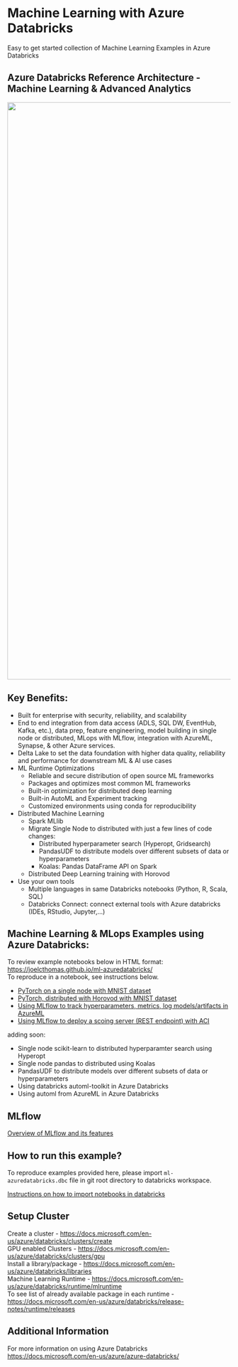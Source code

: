 # Machine Learning with Azure Databricks
Easy to get started collection of Machine Learning Examples in Azure Databricks

## Azure Databricks Reference Architecture - Machine Learning & Advanced Analytics

<img src="https://joelcthomas.github.io/ml-azuredatabricks/img/azure_databricks_reference_architecture.png" width="1300">

## Key Benefits:
- Built for enterprise with security, reliability, and scalability
- End to end integration from data access (ADLS, SQL DW, EventHub, Kafka, etc.), data prep, feature engineering, model building in single node or distributed, MLops with MLflow, integration with AzureML, Synapse, & other Azure services.
- Delta Lake to set the data foundation with higher data quality, reliability and performance for downstream ML & AI use cases 
- ML Runtime Optimizations
    - Reliable and secure distribution of open source ML frameworks
    - Packages and optimizes most common ML frameworks
    - Built-in optimization for distributed deep learning
    - Built-in AutoML and Experiment tracking
    - Customized environments using conda for reproducibility
- Distributed Machine Learning
    - Spark MLlib
    - Migrate Single Node to distributed with just a few lines of code changes:
        - Distributed hyperparameter search (Hyperopt, Gridsearch)
        - PandasUDF to distribute models over different subsets of data or hyperparameters
        - Koalas: Pandas DataFrame API on Spark
    - Distributed Deep Learning training with Horovod
- Use your own tools
    - Multiple languages in same Databricks notebooks (Python, R, Scala, SQL)
    - Databricks Connect: connect external tools with Azure databricks (IDEs, RStudio, Jupyter,...)

## Machine Learning & MLops Examples using Azure Databricks:
To review example notebooks below in HTML format: https://joelcthomas.github.io/ml-azuredatabricks/  
To reproduce in a notebook, see instructions below.

- [PyTorch on a single node with MNIST dataset](https://joelcthomas.github.io/ml-azuredatabricks/#PyTorch-SingleNode.html)
- [PyTorch, distributed with Horovod with MNIST dataset](https://joelcthomas.github.io/ml-azuredatabricks/#PyTorch-Horovod.html)
- [Using MLflow to track hyperparameters, metrics, log models/artifacts in AzureML](https://joelcthomas.github.io/ml-azuredatabricks/#PyTorch-SingleNode.html)
- [Using MLflow to deploy a scoing server (REST endpoint) with ACI](https://joelcthomas.github.io/ml-azuredatabricks/#PyTorch-SingleNode.html)  

adding soon:
- Single node scikit-learn to distributed hyperparamter search using Hyperopt 
- Single node pandas to distributed using Koalas
- PandasUDF to distribute models over different subsets of data or hyperparameters
- Using databricks automl-toolkit in Azure Databricks
- Using automl from AzureML in Azure Databricks

## MLflow
[Overview of MLflow and its features](./mlflow.md)

## How to run this example?
To reproduce examples provided here, please import `ml-azuredatabricks.dbc` file in git root directory to databricks workspace.

[Instructions on how to import notebooks in databricks](https://docs.microsoft.com/en-us/azure/databricks/notebooks/notebooks-manage#--import-a-notebook)

## Setup Cluster
Create a cluster - https://docs.microsoft.com/en-us/azure/databricks/clusters/create  
GPU enabled Clusters - https://docs.microsoft.com/en-us/azure/databricks/clusters/gpu  
Install a library/package - https://docs.microsoft.com/en-us/azure/databricks/libraries  
Machine Learning Runtime - https://docs.microsoft.com/en-us/azure/databricks/runtime/mlruntime  
To see list of already available package in each runtime - https://docs.microsoft.com/en-us/azure/databricks/release-notes/runtime/releases

## Additional Information
For more information on using Azure Databricks  
https://docs.microsoft.com/en-us/azure/azure-databricks/